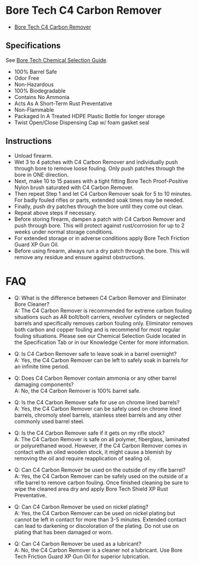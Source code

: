 # Bore Tech C4 Carbon Remover

* [Bore Tech C4 Carbon Remover](https://www.boretech.com/products/c4-carbon-remover)

## Specifications

See [Bore Tech Chemical Selection Guide](https://github.com/CumpsD/second-brain/raw/main/assets/shooting/boretech/Chemical-Selection-Guide.pdf).

* 100% Barrel Safe
* Odor Free
* Non-Hazardous
* 100% Biodegradable
* Contains No Ammonia
* Acts As A Short-Term Rust Preventative
* Non-Flammable
* Packaged In A Treated HDPE Plastic Bottle for longer storage
* Twist Open/Close Dispensing Cap w/ foam gasket seal

## Instructions

* Unload firearm.
* Wet 3 to 4 patches with C4 Carbon Remover and individually push through bore to remove loose fouling. Only push patches through the bore in ONE direction.
* Next, make 10 to 15 passes with a tight fitting Bore Tech Proof-Positive Nylon brush saturated with C4 Carbon Remover.
* Then repeat Step 1 and let C4 Carbon Remover soak for 5 to 10 minutes. For badly fouled rifles or parts, extended soak times may be needed.
* Finally, push dry patches through the bore until they come out clean.
* Repeat above steps if necessary.
* Before storing firearm, dampen a patch with C4 Carbon Remover and push through bore. This will protect against rust/corrosion for up to 2 weeks under normal storage conditions.
* For extended storage or in adverse conditions apply Bore Tech Friction Guard XP Gun Oil.
* Before using firearm, always run a dry patch through the bore. This will remove any residue and ensure against obstructions.

# FAQ

* Q: What is the difference between C4 Carbon Remover and Eliminator Bore Cleaner? \
  A: The C4 Carbon Remover is recommended for extreme carbon fouling situations such as AR bolt/bolt carriers, revolver cylinders or neglected barrels and specifically removes carbon fouling only. Eliminator removes both carbon and copper fouling and is recommend for most regular fouling situations. Please see our Chemical Selection Guide located in the Specification Tab or in our Knowledge Center for more information.

* Q: Is C4 Carbon Remover safe to leave soak in a barrel overnight? \
  A: Yes, the C4 Carbon Remover can be left to safely soak in barrels for an infinite time period.

* Q: Does C4 Carbon Remover contain ammonia or any other barrel damaging components? \
  A: No, the C4 Carbon Remover is 100% barrel safe.

* Q: Is the C4 Carbon Remover safe for use on chrome lined barrels? \
  A: Yes, the C4 Carbon Remover can be safely used on chrome lined barrels, chromoly steel barrels, stainless steel barrels and any other commonly used barrel steel.

* Q: Is the C4 Carbon Remover safe if it gets on my rifle stock? \
  A: The C4 Carbon Remover is safe on all polymer, fiberglass, laminated or polyurethaned wood. However, if the C4 Carbon Remover comes in contact with an oiled wooden stock, it might cause a blemish by removing the oil and require reapplication of sealing oil.

* Q: Can C4 Carbon Remover be used on the outside of my rifle barrel? \
  A: Yes, the C4 Carbon Remover can be safely used on the outside of a rifle barrel to remove carbon fouling. Once finished cleaning be sure to wipe the cleaned area dry and apply Bore Tech Shield XP Rust Preventative.

* Q: Can C4 Carbon Remover be used on nickel plating? \
  A: Yes, the C4 Carbon Remover can be used on nickel plating but cannot be left in contact for more than 3-5 minutes. Extended contact can lead to darkening or discoloration of the plating. Do not use on plating that has been damaged or worn.

* Q: Can C4 Carbon Remover be used as a lubricant? \
  A: No, the C4 Carbon Remover is a cleaner not a lubricant. Use Bore Tech Friction Guard XP Gun Oil for superior lubrication.
